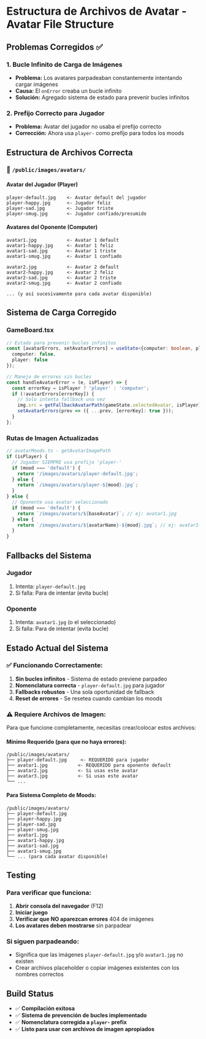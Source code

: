 # Estructura de Archivos de Avatar - Avatar File Structure

## Problemas Corregidos ✅

### 1. **Bucle Infinito de Carga de Imágenes**
- **Problema:** Los avatares parpadeaban constantemente intentando cargar imágenes
- **Causa:** El `onError` creaba un bucle infinito
- **Solución:** Agregado sistema de estado para prevenir bucles infinitos

### 2. **Prefijo Correcto para Jugador** 
- **Problema:** Avatar del jugador no usaba el prefijo correcto
- **Corrección:** Ahora usa `player-` como prefijo para todos los moods

## Estructura de Archivos Correcta

### 📁 `/public/images/avatars/`

#### **Avatar del Jugador (Player)**
```
player-default.jpg    <- Avatar default del jugador
player-happy.jpg      <- Jugador feliz
player-sad.jpg        <- Jugador triste  
player-smug.jpg       <- Jugador confiado/presumido
```

#### **Avatares del Oponente (Computer)**
```
avatar1.jpg           <- Avatar 1 default
avatar1-happy.jpg     <- Avatar 1 feliz
avatar1-sad.jpg       <- Avatar 1 triste
avatar1-smug.jpg      <- Avatar 1 confiado

avatar2.jpg           <- Avatar 2 default  
avatar2-happy.jpg     <- Avatar 2 feliz
avatar2-sad.jpg       <- Avatar 2 triste
avatar2-smug.jpg      <- Avatar 2 confiado

... (y así sucesivamente para cada avatar disponible)
```

## Sistema de Carga Corregido

### **GameBoard.tsx**
```typescript
// Estado para prevenir bucles infinitos
const [avatarErrors, setAvatarErrors] = useState<{computer: boolean, player: boolean}>({
  computer: false, 
  player: false
});

// Manejo de errores sin bucles
const handleAvatarError = (e, isPlayer) => {
  const errorKey = isPlayer ? 'player' : 'computer';
  if (!avatarErrors[errorKey]) {
    // Solo intenta fallback una vez
    img.src = getFallbackAvatarPath(gameState.selectedAvatar, isPlayer);
    setAvatarErrors(prev => ({ ...prev, [errorKey]: true }));
  }
};
```

### **Rutas de Imagen Actualizadas**
```typescript
// avatarMoods.ts - getAvatarImagePath
if (isPlayer) {
  // Jugador SIEMPRE usa prefijo 'player-'
  if (mood === 'default') {
    return '/images/avatars/player-default.jpg';
  } else {
    return `/images/avatars/player-${mood}.jpg`;
  }
} else {
  // Oponente usa avatar seleccionado
  if (mood === 'default') {
    return `/images/avatars/${baseAvatar}`; // ej: avatar1.jpg
  } else {
    return `/images/avatars/${avatarName}-${mood}.jpg`; // ej: avatar1-happy.jpg
  }
}
```

## Fallbacks del Sistema

### **Jugador**
1. Intenta: `player-default.jpg` 
2. Si falla: Para de intentar (evita bucle)

### **Oponente**  
1. Intenta: `avatar1.jpg` (o el seleccionado)
2. Si falla: Para de intentar (evita bucle)

## Estado Actual del Sistema

### ✅ **Funcionando Correctamente:**
1. **Sin bucles infinitos** - Sistema de estado previene parpadeo
2. **Nomenclatura correcta** - `player-default.jpg` para jugador
3. **Fallbacks robustos** - Una sola oportunidad de fallback
4. **Reset de errores** - Se resetea cuando cambian los moods

### ⚠️ **Requiere Archivos de Imagen:**
Para que funcione completamente, necesitas crear/colocar estos archivos:

#### **Mínimo Requerido (para que no haya errores):**
```
/public/images/avatars/
├── player-default.jpg     <- REQUERIDO para jugador
├── avatar1.jpg           <- REQUERIDO para oponente default
├── avatar2.jpg           <- Si usas este avatar
├── avatar3.jpg           <- Si usas este avatar
└── ...
```

#### **Para Sistema Completo de Moods:**
```
/public/images/avatars/
├── player-default.jpg
├── player-happy.jpg
├── player-sad.jpg
├── player-smug.jpg
├── avatar1.jpg
├── avatar1-happy.jpg
├── avatar1-sad.jpg
├── avatar1-smug.jpg
└── ... (para cada avatar disponible)
```

## Testing

### **Para verificar que funciona:**
1. **Abrir consola del navegador** (F12)
2. **Iniciar juego**
3. **Verificar que NO aparezcan errores** 404 de imágenes
4. **Los avatares deben mostrarse** sin parpadear

### **Si siguen parpadeando:**
- Significa que las imágenes `player-default.jpg` y/o `avatar1.jpg` no existen
- Crear archivos placeholder o copiar imágenes existentes con los nombres correctos

## Build Status
- ✅ **Compilación exitosa** 
- ✅ **Sistema de prevención de bucles implementado**
- ✅ **Nomenclatura corregida a `player-` prefix**
- ✅ **Listo para usar con archivos de imagen apropiados**
